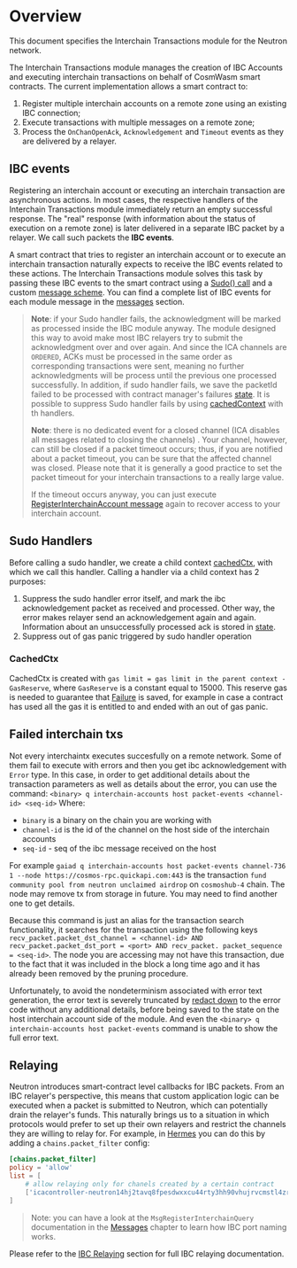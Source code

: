 # Overview

This document specifies the Interchain Transactions module for the Neutron network.

The Interchain Transactions module manages the creation of IBC Accounts and executing interchain transactions on behalf
of CosmWasm smart contracts. The current implementation allows a smart contract to:

1. Register multiple interchain accounts on a remote zone using an existing IBC connection;
2. Execute transactions with multiple messages on a remote zone;
3. Process the `OnChanOpenAck`, `Acknowledgement` and `Timeout` events as they are delivered by a relayer.

## IBC events

Registering an interchain account or executing an interchain transaction are asynchronous actions. In most cases, the
respective handlers of the Interchain Transactions module immediately return an empty successful response. The "real"
response (with information about the status of execution on a remote zone) is later delivered in a separate IBC packet
by a relayer. We call such packets the **IBC events**.

A smart contract that tries to register an interchain account or to execute an interchain transaction naturally expects
to receive the IBC events related to these actions. The Interchain Transactions module solves this task by passing these
IBC events to the smart contract using
a [Sudo() call](https://github.com/CosmWasm/wasmd/blob/288609255ad92dfe5c54eae572fe7d6010e712eb/x/wasm/keeper/keeper.go#L453)
and a custom [message scheme](https://github.com/neutron-org/neutron/blob/v1.0.4/x/contractmanager/types/sudo.go). You can find a
complete list of IBC events for each module message in the [messages](./messages) section.

> **Note**: if your Sudo handler fails, the acknowledgment will be marked as processed inside the IBC module anyway.
> The module designed this way to avoid
> make most IBC relayers try to submit the acknowledgment over and over again. And since the ICA channels are `ORDERED`,
> ACKs must be processed in the same order as corresponding transactions were sent, meaning no further acknowledgments
> will be process until the previous one processed successfully. In addition, if sudo handler fails, we save the packetId
> failed to be processed with contract manager's failures [state](../contract-manager/state.md). It is possible to suppress
> Sudo handler fails by using [cachedContext](#sudo-handlers) with th handlers.
>
> **Note**: there is no dedicated event for a closed channel (ICA disables all messages related to closing the channels)
> . Your channel, however, can still be closed if a packet timeout occurs; thus, if you are notified about a packet
> timeout, you can be sure that the affected channel was closed. Please note that it is generally a good practice to set
> the packet timeout for your interchain transactions to a really large value.
>
> If the timeout occurs anyway, you can just
> execute [RegisterInterchainAccount message]( /neutron/modules/interchain-txs/messages#msgregisterinterchainaccount) again to
> recover access to your interchain account.

## Sudo Handlers

Before calling a sudo handler, we create a child context [cachedCtx](#cachedctx), with which we call this handler.
Calling a handler via a child context has 2 purposes:

1. Suppress the sudo handler error itself, and mark the ibc acknowledgement packet as received and processed. Other way, the error makes relayer send an acknowledgement again and again. Information about an unsuccessfully processed ack is stored in [state](../contract-manager/state.md).
2. Suppress out of gas panic triggered by sudo handler operation

### CachedCtx

CachedCtx is created with `gas limit = gas limit in the parent context - GasReserve`, where `GasReserve` is a constant equal to 15000.
This reserve gas is needed to guarantee that [Failure](../contract-manager/state.md) is saved, for example in case a contract has used all the gas it is entitled to and ended with an out of gas panic.

## Failed interchain txs

Not every interchaintx executes succesfully on a remote network. Some of them fail to execute with errors and then you get ibc acknowledgement with `Error` type. In this case, in order to get additional details about the transaction parameters as well as details about the error, you can use the command:
`<binary> q interchain-accounts host packet-events <channel-id> <seq-id>`
Where:


- `binary` is a binary on the chain you are working with
- `channel-id` is the id of the channel on the host side of the interchain accounts
- `seq-id` - seq of the ibc message received on the host

For example `gaiad q interchain-accounts host packet-events channel-736 1 --node https://cosmos-rpc.quickapi.com:443` is the transaction `fund community pool from neutron unclaimed airdrop` on `cosmoshub-4` chain. The node may remove tx from storage in future. You may need to find another one to get details.

Because this command is just an alias for the transaction search functionality, it searches for the transaction using the following keys `recv_packet.packet_dst_channel = <channel-id> AND recv_packet.packet_dst_port = <port> AND recv_packet. packet_sequence = <seq-id>`. The node you are accessing may not have this transaction, due to the fact that it was included in the block a long time ago and it has already been removed by the pruning procedure.

Unfortunately, to avoid the nondeterminism associated with error text generation, the error text is severely truncated by [redact down](https://github.com/cosmos/ibc-go/blob/v7.3.1/modules/apps/27-interchain-accounts/host/ibc_module.go#L115) to the error code without any additional details, before being saved to the state on the host interchain account side of the module.
And even the `<binary> q interchain-accounts host packet-events` command is unable to show the full error text.

## Relaying

Neutron introduces smart-contract level callbacks for IBC packets. From an IBC relayer's perspective, this means that
custom application logic can be executed when a packet is submitted to Neutron, which can potentially drain the
relayer's funds. This naturally brings us to a situation in which protocols would prefer to set up their own relayers
and restrict the channels they are willing to relay for. For example,
in [Hermes](https://github.com/informalsystems/ibc-rs) you can do this by adding a `chains.packet_filter` config:

```toml
[chains.packet_filter]
policy = 'allow'
list = [
    # allow relaying only for chanels created by a certain contract  
    ['icacontroller-neutron14hj2tavq8fpesdwxxcu44rty3hh90vhujrvcmstl4zr3txmfvw9s5c2epq*', '*'],
]
```

> Note: you can have a look at the `MsgRegisterInterchainQuery` documentation in the [Messages](messages.md) chapter
> to learn how IBC port naming works.

Please refer to the [IBC Relaying](../../../relaying/ibc-relayer.md) section for full IBC relaying documentation.
